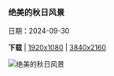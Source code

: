 ### 绝美的秋日风景

日期：2024-09-30

**下载**  |  [1920x1080](https://cn.bing.com/th?id=OHR.NationalDay2024_ZH-CN7026189162_1920x1080.jpg)  |  [3840x2160](https://cn.bing.com/th?id=OHR.NationalDay2024_ZH-CN7026189162_UHD.jpg)

![绝美的秋日风景](https://cn.bing.com/th?id=OHR.NationalDay2024_ZH-CN7026189162_1920x1080.jpg "禾木村的风景，新疆，中国 (© snvv18870020330/Shutterstock)")

